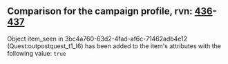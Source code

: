 ## Comparison for the campaign profile, rvn: [436](https://github.com/PRO100KatYT/FortniteProfileRevisions/tree/main/profiles/campaign/436%20campaign.json)-[437](https://github.com/PRO100KatYT/FortniteProfileRevisions/tree/main/profiles/campaign/437%20campaign.json)

Object item_seen in 3bc4a760-63d2-4fad-af6c-71462adb4e12 (Quest:outpostquest_t1_l6) has been added to the item's attributes with the following value: `true`
<br><br>
